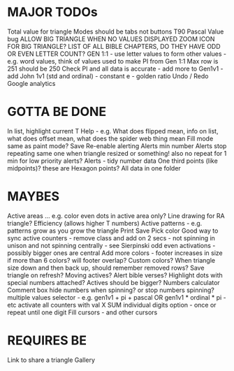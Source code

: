 MAJOR TODOs
===========

Total value for triangle
Modes should be tabs not buttons
T90 Pascal Value bug
ALLOW BIG TRIANGLE WHEN NO VALUES DISPLAYED
ZOOM ICON FOR BIG TRIANGLE?
LIST OF ALL BIBLE CHAPTERS, DO THEY HAVE ODD OR EVEN LETTER COUNT?
GEN 1:1 - use letter values to form other values - e.g. word values, think of values used to make PI from Gen 1:1
Max row is 251 should be 250
Check PI and all data is accurate - add more to Gen1v1 - add John 1v1 (std and ordinal) - constant e - golden ratio
Undo / Redo
Google analytics

GOTTA BE DONE
=============

In list, highlight current T
Help - e.g. What does flipped mean, info on list, what does offset mean, what does the spider web thing mean
Fill mode same as paint mode?
Save
Re-enable alerting
Alerts min number
Alerts stop repeating same one when triangle resized or something! also no repeat for 1 min for low priority alerts?
Alerts - tidy number data
One third points (like midpoints)? these are Hexagon points?
All data in one folder

MAYBES
======

Active areas ... e.g. color even dots in active area only?
Line drawing for RA triangle?
Efficiency (allows higher T numbers)
Active patterns - e.g. patterns grow as you grow the triangle
Print
Save
Pick color
Good way to sync active counters - remove class and add on 2 secs - not spinning in unison and not spinning centrally - see Sierpinski odd even activations - possibly bigger ones are central
Add more colors - footer increases in size if more than 6 colors? will footer overlap?
Custom colors?
When triangle size down and then back up, should remember removed rows?
Save triangle on refresh?
Moving actives?
Alert bible verses?
Highlight dots with special numbers attached?
Actives should be bigger?
Numbers calculator
Comment box
hide numbers when spinning? or stop numbers spinning?
multiple values selector - e.g. gen1v1 + pi + pascal OR gen1v1 * ordinal * pi - etc
activate all counters with val X
SUM individual digits option - once or repeat until one digit
Fill cursors - and other cursors

REQUIRES BE
===========

Link to share a triangle
Gallery
